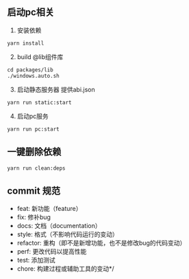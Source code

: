 ## 启动pc相关
1. 安装依赖
```shell
yarn install
```
2. build @lib组件库
```shell
cd packages/lib
./windows.auto.sh
```
3. 启动静态服务器 提供abi.json
```shell
yarn run static:start
```
4. 启动pc服务
```shell
yarn run pc:start
```

## 一键删除依赖
```shell
yarn run clean:deps
```

## commit 规范
* feat: 新功能（feature）
* fix: 修补bug
* docs: 文档（documentation）
* style: 格式（不影响代码运行的变动）
* refactor: 重构（即不是新增功能，也不是修改bug的代码变动）
* perf: 更改代码以提高性能
* test: 添加测试
* chore: 构建过程或辅助工具的变动*/

